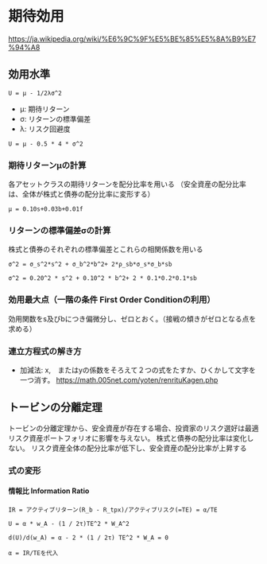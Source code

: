 # 期待効用

https://ja.wikipedia.org/wiki/%E6%9C%9F%E5%BE%85%E5%8A%B9%E7%94%A8

## 効用水準
```
U = μ - 1/2λσ^2
```
* μ: 期待リターン
* σ: リターンの標準偏差
* λ: リスク回避度

```
U = μ - 0.5 * 4 * σ^2
```

### 期待リターンμの計算
各アセットクラスの期待リターンを配分比率を用いる
（安全資産の配分比率は、全体が株式と債券の配分比率に変形する）
```
μ = 0.10s+0.03b+0.01f
```

### リターンの標準偏差σの計算
株式と債券のそれぞれの標準偏差とこれらの相関係数を用いる
```
σ^2 = σ_s^2*s^2 + σ_b^2*b^2+ 2*ρ_sb*σ_s*σ_b*sb
```
```
σ^2 = 0.20^2 * s^2 + 0.10^2 * b^2+ 2 * 0.1*0.2*0.1*sb
```

### 効用最大点（一階の条件 First Order Conditionの利用）
効用関数をs及びbにつき偏微分し、ゼロとおく。（接戦の傾きがゼロとなる点を求める）


### 連立方程式の解き方
* 加減法: x,　またはyの係数をそろえて２つの式をたすか、ひくかして文字を一つ消す。
https://math.005net.com/yoten/renrituKagen.php

## トービンの分離定理
トービンの分離定理から、安全資産が存在する場合、投資家のリスク選好は最適リスク資産ポートフォリオに影響を与えない。
株式と債券の配分比率は変化しない。
リスク資産全体の配分比率が低下し、安全資産の配分比率が上昇する

### 式の変形

#### 情報比 Information Ratio
```
IR = アクティブリターン(R_b - R_tpx)/アクティブリスク(=TE) = α/TE
```
```
U = α * w_A - (1 / 2τ)TE^2 * W_A^2

d(U)/d(w_A) = α - 2 * (1 / 2τ) TE^2 * W_A = 0

α = IR/TEを代入

```
